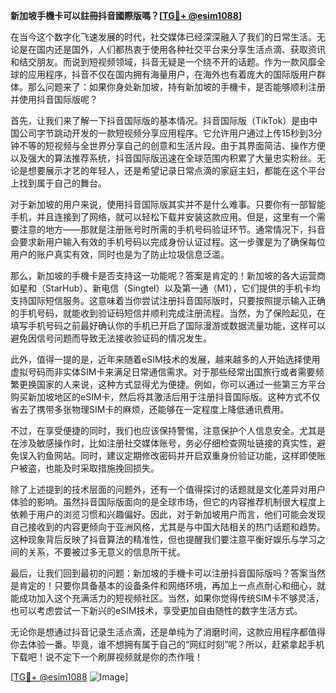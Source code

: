 **新加坡手機卡可以註冊抖音國際版嗎？[[TG💪+ @esim1088](https://t.me/s/esim1088)]**

在当今这个数字化飞速发展的时代，社交媒体已经深深融入了我们的日常生活。无论是在国内还是国外，人们都热衷于使用各种社交平台来分享生活点滴、获取资讯和结交朋友。而说到短视频领域，抖音无疑是一个绕不开的话题。作为一款风靡全球的应用程序，抖音不仅在国内拥有海量用户，在海外也有着庞大的国际版用户群体。那么问题来了：如果你身处新加坡，持有新加坡的手機卡，是否能够顺利注册并使用抖音国际版呢？

首先，让我们来了解一下抖音国际版的基本情况。抖音国际版（TikTok）是由中国公司字节跳动开发的一款短视频分享应用程序。它允许用户通过上传15秒到3分钟不等的短视频与全世界分享自己的创意和生活片段。由于其界面简洁、操作方便以及强大的算法推荐系统，抖音国际版迅速在全球范围内积累了大量忠实粉丝。无论是想要展示才艺的年轻人，还是希望记录日常点滴的家庭主妇，都能在这个平台上找到属于自己的舞台。

对于新加坡的用户来说，使用抖音国际版其实并不是什么难事。只要你有一部智能手机，并且连接到了网络，就可以轻松下载并安装这款应用。但是，这里有一个需要注意的地方——那就是注册账号时所需的手机号码验证环节。通常情况下，抖音会要求新用户输入有效的手机号码以完成身份认证过程。这一步骤是为了确保每位用户的账户真实有效，同时也是为了防止垃圾信息泛滥。

那么，新加坡的手機卡是否支持这一功能呢？答案是肯定的！新加坡的各大运营商如星和（StarHub）、新电信（Singtel）以及第一通（M1），它们提供的手机卡均支持国际短信服务。这意味着当你尝试注册抖音国际版时，只要按照提示输入正确的手机号码，就能收到验证码短信并顺利完成注册流程。当然，为了保险起见，在填写手机号码之前最好确认你的手机已开启了国际漫游或数据流量功能，这样可以避免因信号问题而导致无法接收验证码的情况发生。

此外，值得一提的是，近年来随着eSIM技术的发展，越来越多的人开始选择使用虚拟号码而非实体SIM卡来满足日常通信需求。对于那些经常出国旅行或者需要频繁更换国家的人来说，这种方式显得尤为便捷。例如，你可以通过一些第三方平台购买新加坡地区的eSIM卡，然后将其激活后用于注册抖音国际版。这种方式不仅省去了携带多张物理SIM卡的麻烦，还能够在一定程度上降低通讯费用。

不过，在享受便捷的同时，我们也应该保持警惕，注意保护个人信息安全。尤其是在涉及敏感操作时，比如注册社交媒体账号，务必仔细检查网址链接的真实性，避免误入钓鱼网站。同时，建议定期修改密码并开启双重身份验证功能，这样即使账户被盗，也能及时采取措施挽回损失。

除了上述提到的技术层面的问题外，还有一个值得探讨的话题就是文化差异对用户体验的影响。虽然抖音国际版面向的是全球市场，但它的内容推荐机制很大程度上依赖于用户的浏览习惯和兴趣偏好。因此，对于新加坡用户而言，他们可能会发现自己接收到的内容更倾向于亚洲风格，尤其是与中国大陆相关的热门话题和趋势。这种现象背后反映了抖音算法的精准性，但也提醒我们要注意平衡好娱乐与学习之间的关系，不要被过多无意义的信息所干扰。

最后，让我们回到最初的问题：新加坡的手機卡可以注册抖音国际版吗？答案当然是肯定的！只要你具备基本的设备条件和网络环境，再加上一点点耐心和细心，就能成功加入这个充满活力的短视频社区。当然，如果你觉得传统SIM卡不够灵活，也可以考虑尝试一下新兴的eSIM技术，享受更加自由随性的数字生活方式。

无论你是想通过抖音记录生活点滴，还是单纯为了消磨时间，这款应用程序都值得你去体验一番。毕竟，谁不想拥有属于自己的“网红时刻”呢？所以，赶紧拿起手机下载吧！说不定下一个刷屏视频就是你的杰作哦！

[[TG💪+ @esim1088](https://t.me/s/esim1088) ![Image](https://i.postimg.cc/4NQfJmqS/Snipaste-2025-05-13-00-14-12.png)]